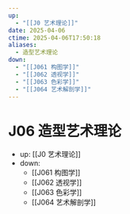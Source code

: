 ```yaml
---
up:
  - "[[J0 艺术理论]]"
date: 2025-04-06
ctime: 2025-04-06T17:50:18
aliases:
  - 造型艺术理论
down:
  - "[[J061 构图学]]"
  - "[[J062 透视学]]"
  - "[[J063 色彩学]]"
  - "[[J064 艺术解剖学]]"
---
```


# J06 造型艺术理论

- up: [[J0 艺术理论]]
- down:	
	- [[J061 构图学]]
	- [[J062 透视学]]
	- [[J063 色彩学]]
	- [[J064 艺术解剖学]]
	
